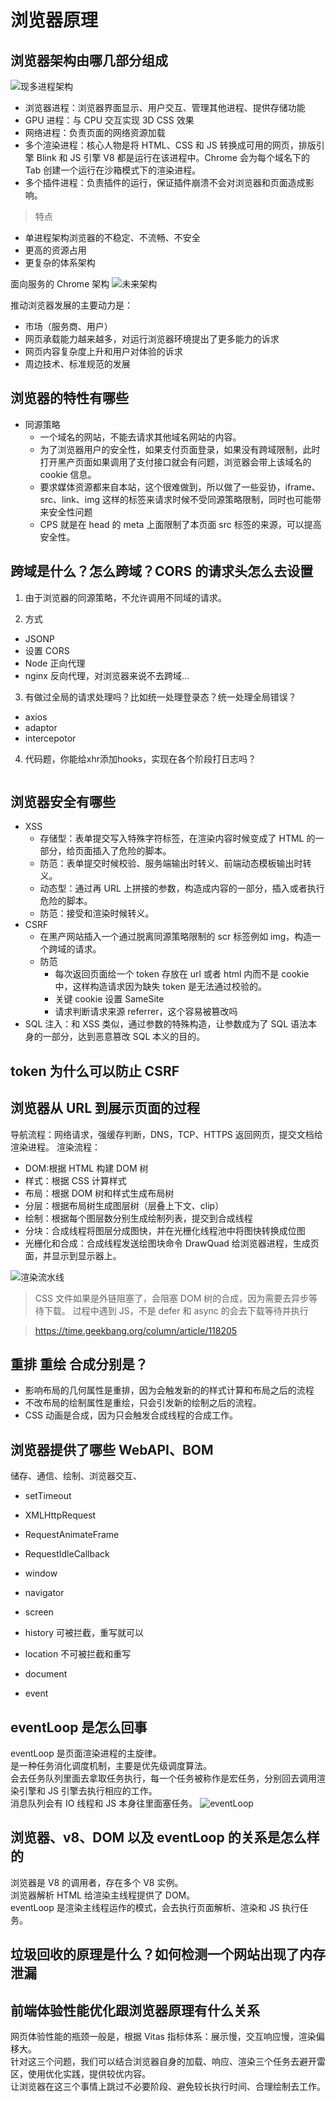 # 浏览器原理

## 浏览器架构由哪几部分组成

![现多进程架构](现多进程架构.png)

- 浏览器进程：浏览器界面显示、用户交互、管理其他进程、提供存储功能
- GPU 进程：与 CPU 交互实现 3D CSS 效果
- 网络进程：负责页面的网络资源加载
- 多个渲染进程：核心人物是将 HTML、CSS 和 JS 转换成可用的网页，排版引擎 Blink 和 JS 引擎 V8 都是运行在该进程中。Chrome 会为每个域名下的 Tab 创建一个运行在沙箱模式下的渲染进程。
- 多个插件进程：负责插件的运行，保证插件崩溃不会对浏览器和页面造成影响。

> 特点

- 单进程架构浏览器的不稳定、不流畅、不安全
- 更高的资源占用
- 更复杂的体系架构

面向服务的 Chrome 架构
![未来架构](./未来架构.webp)

推动浏览器发展的主要动力是：

- 市场（服务商、用户）
- 网页承载能力越来越多，对运行浏览器环境提出了更多能力的诉求
- 网页内容复杂度上升和用户对体验的诉求
- 周边技术、标准规范的发展

## 浏览器的特性有哪些

- 同源策略
  - 一个域名的网站，不能去请求其他域名网站的内容。
  - 为了浏览器用户的安全性，如果支付页面登录，如果没有跨域限制，此时打开黑产页面如果调用了支付接口就会有问题，浏览器会带上该域名的 cookie 信息。
  - 要求媒体资源都来自本站，这个很难做到，所以做了一些妥协，iframe、src、link、img 这样的标签来请求时候不受同源策略限制，同时也可能带来安全性问题
  - CPS 就是在 head 的 meta 上面限制了本页面 src 标签的来源，可以提高安全性。

## 跨域是什么？怎么跨域？CORS 的请求头怎么去设置

1. 由于浏览器的同源策略，不允许调用不同域的请求。

2. 方式
- JSONP
- 设置 CORS
- Node 正向代理
- nginx 反向代理，对浏览器来说不去跨域...

3. 有做过全局的请求处理吗？比如统一处理登录态？统一处理全局错误？
- axios
- adaptor
- intercepotor

4. 代码题，你能给xhr添加hooks，实现在各个阶段打日志吗？
```

```

## 浏览器安全有哪些

- XSS
  - 存储型：表单提交写入特殊字符标签，在渲染内容时候变成了 HTML 的一部分，给页面插入了危险的脚本。
  - 防范：表单提交时候校验、服务端输出时转义、前端动态模板输出时转义。
  - 动态型：通过再 URL 上拼接的参数，构造成内容的一部分，插入或者执行危险的脚本。
  - 防范：接受和渲染时候转义。
- CSRF
  - 在黑产网站插入一个通过脱离同源策略限制的 scr 标签例如 img，构造一个跨域的请求。
  - 防范
    - 每次返回页面给一个 token 存放在 url 或者 html 内而不是 cookie 中，这样构造请求因为缺失 token 是无法通过校验的。
    - 关键 cookie 设置 SameSite
    - 请求判断请求来源 referrer，这个容易被篡改吗
- SQL 注入：和 XSS 类似，通过参数的特殊构造，让参数成为了 SQL 语法本身的一部分，达到恶意篡改 SQL 本义的目的。

## token 为什么可以防止 CSRF

## 浏览器从 URL 到展示页面的过程

导航流程：网络请求，强缓存判断，DNS，TCP、HTTPS 返回网页，提交文档给渲染进程。
渲染流程：

- DOM:根据 HTML 构建 DOM 树
- 样式：根据 CSS 计算样式
- 布局：根据 DOM 树和样式生成布局树
- 分层：根据布局树生成图层树（层叠上下文、clip）
- 绘制：根据每个图层数分别生成绘制列表，提交到合成线程
- 分块：合成线程将图层分成图快，并在光栅化线程池中将图快转换成位图
- 光栅化和合成：合成线程发送绘图块命令 DrawQuad 给浏览器进程，生成页面，并显示到显示器上。

![渲染流水线](./渲染流水线.webp)

> CSS 文件如果是外链阻塞了，会阻塞 DOM 树的合成，因为需要去异步等待下载。
> 过程中遇到 JS，不是 defer 和 async 的会去下载等待并执行

> https://time.geekbang.org/column/article/118205

## 重排 重绘 合成分别是？

- 影响布局的几何属性是重排，因为会触发新的的样式计算和布局之后的流程
- 不改布局的绘制属性是重绘，只会引发新的绘制之后的流程。
- CSS 动画是合成，因为只会触发合成线程的合成工作。

## 浏览器提供了哪些 WebAPI、BOM

储存、通信、绘制、浏览器交互、

- setTimeout
- XMLHttpRequest
- RequestAnimateFrame
- RequestIdleCallback

- window
- navigator
- screen
- history 可被拦截，重写就可以
- location 不可被拦截和重写
- document
- event

## eventLoop 是怎么回事

eventLoop 是页面渲染进程的主旋律。  
是一种任务消化调度机制，主要是优先级调度算法。  
会去任务队列里面去拿取任务执行，每一个任务被称作是宏任务，分别回去调用渲染引擎和 JS 引擎去执行相应的工作。  
消息队列会有 IO 线程和 JS 本身往里面塞任务。
![eventLoop](./eventLoop.webp)

## 浏览器、v8、DOM 以及 eventLoop 的关系是怎么样的

浏览器是 V8 的调用者，存在多个 V8 实例。  
浏览器解析 HTML 给渲染主线程提供了 DOM。  
eventLoop 是渲染主线程运作的模式，会去执行页面解析、渲染和 JS 执行任务。

## 垃圾回收的原理是什么？如何检测一个网站出现了内存泄漏

## 前端体验性能优化跟浏览器原理有什么关系

网页体验性能的瓶颈一般是，根据 Vitas 指标体系：展示慢，交互响应慢，渲染偏移大。  
针对这三个问题，我们可以结合浏览器自身的加载、响应、渲染三个任务去避开雷区，使用优化实践，提供较优内容。  
让浏览器在这三个事情上跳过不必要阶段、避免较长执行时间、合理绘制去工作。
